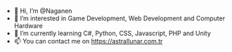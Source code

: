 - 👋 Hi, I’m @Naganen
- 👀 I’m interested in Game Development, Web Development and Computer Hardware
- 🌱 I’m currently learning C#, Python, CSS, Javascript, PHP and Unity
- 📫 You can contact me on https://astrallunar.com.tr

<!---
Naganen/Naganen is a ✨ special ✨ repository because its `README.md` (this file) appears on your GitHub profile.
You can click the Preview link to take a look at your changes.
--->
